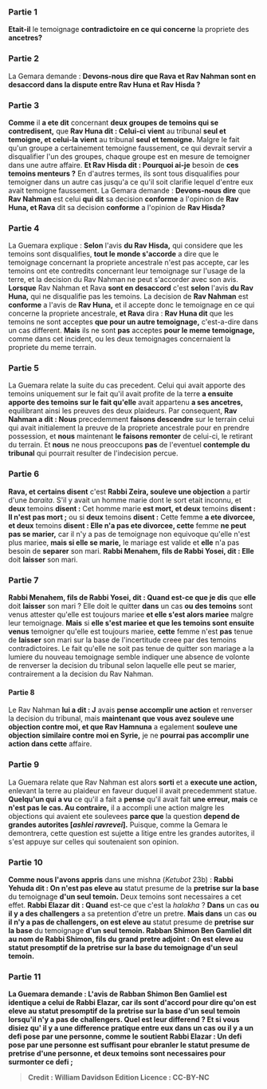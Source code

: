 
### Partie 1
<b>Etait-il</b> le temoignage <b>contradictoire en ce qui concerne</b> la propriete des <b>ancetres?</b>

### Partie 2
La Gemara demande : <b>Devons-nous dire que Rava et Rav Nahman sont en desaccord dans la dispute entre Rav Huna et Rav Hisda ?</b>

### Partie 3
<b>Comme</b> il <b>a ete dit</b> concernant <b>deux groupes de temoins qui se contredisent,</b> que <b>Rav Huna dit : Celui-ci</b> <b>vient</b> au tribunal <b>seul et temoigne, et celui-la</b> <b>vient</b> au tribunal <b>seul et temoigne.</b> Malgre le fait qu'un groupe a certainement temoigne faussement, ce qui devrait servir a disqualifier l'un des groupes, chaque groupe est en mesure de temoigner dans une autre affaire. <b>Et Rav Hisda dit : Pourquoi ai-je</b> besoin de <b>ces temoins menteurs ?</b> En d'autres termes, ils sont tous disqualifies pour temoigner dans un autre cas jusqu'a ce qu'il soit clarifie lequel d'entre eux avait temoigne faussement. La Gemara demande : <b>Devons-nous dire</b> que <b>Rav Nahman</b> est celui <b>qui dit</b> sa decision <b>conforme</b> a l'opinion de <b>Rav Huna, et Rava</b> dit sa decision <b>conforme</b> a l'opinion de <b>Rav Hisda?</b>

### Partie 4
La Guemara explique : <b>Selon</b> l'avis <b>du Rav Hisda,</b> qui considere que les temoins sont disqualifies, <b>tout le monde s'accorde</b> a dire que le temoignage concernant la propriete ancestrale n'est pas accepte, car les temoins ont ete contredits concernant leur temoignage sur l'usage de la terre, et la decision du Rav Nahman ne peut s'accorder avec son avis. <b>Lorsque</b> Rav Nahman et Rava <b>sont en desaccord</b> c'est <b>selon</b> l'avis <b>du Rav Huna,</b> qui ne disqualifie pas les temoins. La decision de <b>Rav Nahman</b> est <b>conforme</b> a l'avis de <b>Rav Huna,</b> et il accepte donc le temoignage en ce qui concerne la propriete ancestrale, <b>et Rava</b> dira : <b>Rav Huna dit</b> que les temoins ne sont acceptes <b>que pour un autre temoignage,</b> c'est-a-dire dans un cas different. <b>Mais</b> ils ne sont <b>pas</b> acceptes <b>pour le meme temoignage,</b> comme dans cet incident, ou les deux temoignages concernaient la propriete du meme terrain.

### Partie 5
La Guemara relate la suite du cas precedent. Celui qui avait apporte des temoins uniquement sur le fait qu'il avait profite de la terre <b>a ensuite apporte des temoins sur le fait qu'elle</b> avait appartenu <b>a ses ancetres,</b> equilibrant ainsi les preuves des deux plaideurs. Par consequent, <b>Rav Nahman a dit : Nous</b> precedemment <b>faisons descendre</b> sur le terrain celui qui avait initialement la preuve de la propriete ancestrale pour en prendre possession, et <b>nous</b> maintenant <b>le faisons remonter</b> de celui-ci, le retirant du terrain. Et <b>nous</b> ne nous preoccupons <b>pas</b> de l'eventuel <b>contemple du tribunal</b> qui pourrait resulter de l'indecision percue.

### Partie 6
<b>Rava, et certains disent</b> c'est <b>Rabbi Zeira, souleve une objection</b> a partir d'une <i>baraita</i>. S'il y avait un homme marie dont le sort etait inconnu, et <b>deux</b> temoins <b>disent :</b> Cet homme marie <b>est mort, et deux</b> temoins <b>disent : Il n'est pas mort ;</b> ou si <b>deux</b> temoins <b>disent :</b> Cette femme <b>a ete divorcee, et deux</b> temoins <b>disent : Elle n'a pas ete divorcee, cette</b> femme <b>ne peut pas se marier,</b> car il n'y a pas de temoignage non equivoque qu'elle n'est plus mariee, <b>mais si elle se marie,</b> le mariage est valide et <b>elle</b> n'a pas besoin de <b>separer</b> son mari. <b>Rabbi Menahem, fils de Rabbi Yosei, dit : Elle</b> doit <b>laisser</b> son mari.

### Partie 7
<b>Rabbi Menahem, fils de Rabbi Yosei, dit : Quand est-ce que je dis</b> que <b>elle</b> doit <b>laisser</b> son mari ? Elle doit le quitter <b>dans</b> un cas <b>ou des temoins</b> sont venus attester qu'elle est toujours mariee <b>et elle s'est alors mariee</b> malgre leur temoignage. <b>Mais</b> si <b>elle s'est mariee et que les temoins sont ensuite venus</b> temoigner qu'elle est toujours mariee, <b>cette</b> femme n'est <b>pas</b> tenue de <b>laisser</b> son mari sur la base de l'incertitude creee par des temoins contradictoires. Le fait qu'elle ne soit pas tenue de quitter son mariage a la lumiere du nouveau temoignage semble indiquer une absence de volonte de renverser la decision du tribunal selon laquelle elle peut se marier, contrairement a la decision du Rav Nahman.

#### Partie 8
Le Rav Nahman <b>lui a dit : J</b> avais <b>pense accomplir une action</b> et renverser la decision du tribunal, mais <b>maintenant que vous avez souleve une objection contre moi, et que Rav Hamnuna</b> a egalement <b>souleve une</b> <b>objection similaire contre moi en Syrie,</b> je ne <b>pourrai pas accomplir une action dans cette</b> affaire.

### Partie 9
La Guemara relate que Rav Nahman est alors <b>sorti</b> et a <b>execute une action,</b> enlevant la terre au plaideur en faveur duquel il avait precedemment statue. <b>Quelqu'un qui a vu</b> ce qu'il a fait a <b>pense</b> qu'il avait fait <b>une erreur, mais</b> ce <b>n'est pas le cas. Au contraire,</b> il a accompli une action malgre les objections qui avaient ete soulevees <b>parce que</b> la question <b>depend de grandes autorites [<i>ashlei ravrevei</i>].</b> Puisque, comme la Gemara le demontrera, cette question est sujette a litige entre les grandes autorites, il s'est appuye sur celles qui soutenaient son opinion.

### Partie 10
<b>Comme nous l'avons appris</b> dans une mishna (<i>Ketubot</i> 23b) : <b>Rabbi Yehuda dit : On n'est pas eleve au</b> statut presume de la <b>pretrise sur la base</b> du temoignage <b>d'un seul temoin.</b> Deux temoins sont necessaires a cet effet. <b>Rabbi Elazar dit : Quand</b> est-ce que c'est la <i>halakha</i> ? <b>Dans</b> un cas <b>ou il y a des challengers</b> a sa pretention d'etre un pretre. <b>Mais dans</b> un cas <b>ou il n'y a pas de challengers, on est eleve au</b> statut presume de <b>pretrise sur la base</b> du temoignage <b>d'un seul temoin. Rabban Shimon Ben Gamliel dit au nom de Rabbi Shimon, fils du grand pretre adjoint : <b>On est eleve au</b> statut presomptif de la <b>pretrise sur la base</b> du temoignage <b>d'un seul temoin.</b>

### Partie 11
La Guemara demande : L'avis de <b>Rabban Shimon Ben Gamliel est</b> identique a celui de <b>Rabbi Elazar,</b> car ils sont d'accord pour dire qu'on est eleve au statut presomptif de la pretrise sur la base d'un seul temoin lorsqu'il n'y a pas de challengers. Quel est leur differend ? <b>Et si vous disiez</b> qu' <b>il y a</b> une difference pratique <b>entre eux</b> dans un cas ou il y a <b>un defi</b> pose par <b>une</b> personne, comme le soutient <b>Rabbi Elazar : Un defi</b> pose par <b>une</b> personne est suffisant pour ebranler le statut presume de pretrise d'une personne, et deux temoins sont necessaires pour surmonter ce defi ;

>Credit : William Davidson Edition
>Licence : CC-BY-NC